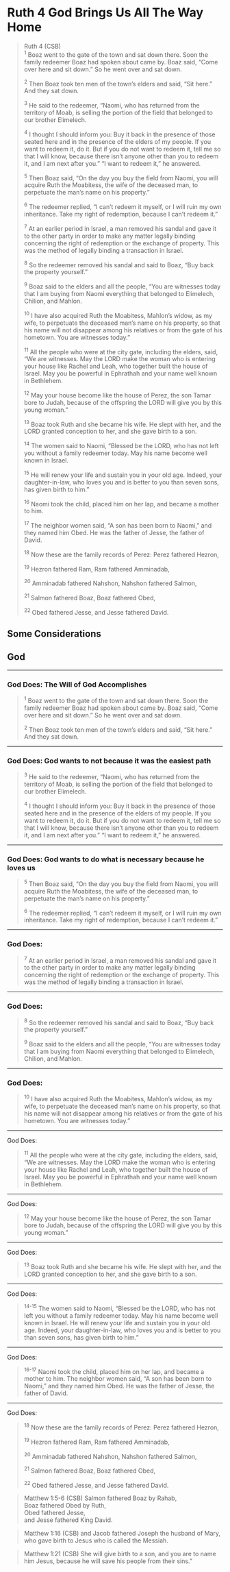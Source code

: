 # Ruth 4 God Brings Us All The Way Home

>Ruth 4 (CSB)  
><sup>1</sup> Boaz went to the gate of the town and sat down there. Soon the family redeemer Boaz had spoken about came by. Boaz said, “Come over here and sit down.” So he went over and sat down.
>
><sup>2</sup> Then Boaz took ten men of the town’s elders and said, “Sit here.” And they sat down.
>
><sup>3</sup> He said to the redeemer, “Naomi, who has returned from the territory of Moab, is selling the portion of the field that belonged to our brother Elimelech.
>
><sup>4</sup> I thought I should inform you: Buy it back in the presence of those seated here and in the presence of the elders of my people. If you want to redeem it, do it. But if you do not want to redeem it, tell me so that I will know, because there isn’t anyone other than you to redeem it, and I am next after you.” “I want to redeem it,” he answered.
>
><sup>5</sup> Then Boaz said, “On the day you buy the field from Naomi, you will acquire Ruth the Moabitess, the wife of the deceased man, to perpetuate the man’s name on his property.”
>
><sup>6</sup> The redeemer replied, “I can’t redeem it myself, or I will ruin my own inheritance. Take my right of redemption, because I can’t redeem it.”
>
><sup>7</sup> At an earlier period in Israel, a man removed his sandal and gave it to the other party in order to make any matter legally binding concerning the right of redemption or the exchange of property. This was the method of legally binding a transaction in Israel.
>
><sup>8</sup> So the redeemer removed his sandal and said to Boaz, “Buy back the property yourself.”
>
><sup>9</sup> Boaz said to the elders and all the people, “You are witnesses today that I am buying from Naomi everything that belonged to Elimelech, Chilion, and Mahlon.
>
><sup>10</sup> I have also acquired Ruth the Moabitess, Mahlon’s widow, as my wife, to perpetuate the deceased man’s name on his property, so that his name will not disappear among his relatives or from the gate of his hometown. You are witnesses today.”
>
><sup>11</sup> All the people who were at the city gate, including the elders, said, “We are witnesses. May the LORD make the woman who is entering your house like Rachel and Leah, who together built the house of Israel. May you be powerful in Ephrathah and your name well known in Bethlehem.
>
><sup>12</sup> May your house become like the house of Perez, the son Tamar bore to Judah, because of the offspring the LORD will give you by this young woman.”
>
><sup>13</sup> Boaz took Ruth and she became his wife. He slept with her, and the LORD granted conception to her, and she gave birth to a son.
>
><sup>14</sup> The women said to Naomi, “Blessed be the LORD, who has not left you without a family redeemer today. May his name become well known in Israel.
>
><sup>15</sup> He will renew your life and sustain you in your old age. Indeed, your daughter-in-law, who loves you and is better to you than seven sons, has given birth to him.”
>
><sup>16</sup> Naomi took the child, placed him on her lap, and became a mother to him.
>
><sup>17</sup> The neighbor women said, “A son has been born to Naomi,” and they named him Obed. He was the father of Jesse, the father of David.
>
><sup>18</sup> Now these are the family records of Perez: Perez fathered Hezron,
>
><sup>19</sup> Hezron fathered Ram, Ram fathered Amminadab,
>
><sup>20</sup> Amminadab fathered Nahshon, Nahshon fathered Salmon,
>
><sup>21</sup> Salmon fathered Boaz, Boaz fathered Obed,
>
><sup>22</sup> Obed fathered Jesse, and Jesse fathered David.

## Some Considerations

## God

<hr style="clear:both;">

### God Does: The Will of God Accomplishes

><sup>1</sup> Boaz went to the gate of the town and sat down there. Soon the family redeemer Boaz had spoken about came by. Boaz said, “Come over here and sit down.” So he went over and sat down.
>
><sup>2</sup> Then Boaz took ten men of the town’s elders and said, “Sit here.” And they sat down.

<hr style="clear:both;">

### God Does: God wants to not because it was the easiest path

><sup>3</sup> He said to the redeemer, “Naomi, who has returned from the territory of Moab, is selling the portion of the field that belonged to our brother Elimelech.
>
><sup>4</sup> I thought I should inform you: Buy it back in the presence of those seated here and in the presence of the elders of my people. If you want to redeem it, do it. But if you do not want to redeem it, tell me so that I will know, because there isn’t anyone other than you to redeem it, and I am next after you.” “I want to redeem it,” he answered.

<hr style="clear:both;">

### God Does: God wants to do what is necessary because he loves us

><sup>5</sup> Then Boaz said, “On the day you buy the field from Naomi, you will acquire Ruth the Moabitess, the wife of the deceased man, to perpetuate the man’s name on his property.”
>
><sup>6</sup> The redeemer replied, “I can’t redeem it myself, or I will ruin my own inheritance. Take my right of redemption, because I can’t redeem it.”

<hr style="clear:both;">

### God Does: 

><sup>7</sup> At an earlier period in Israel, a man removed his sandal and gave it to the other party in order to make any matter legally binding concerning the right of redemption or the exchange of property. This was the method of legally binding a transaction in Israel.

<hr style="clear:both;">

### God Does: 

><sup>8</sup> So the redeemer removed his sandal and said to Boaz, “Buy back the property yourself.”
>
><sup>9</sup> Boaz said to the elders and all the people, “You are witnesses today that I am buying from Naomi everything that belonged to Elimelech, Chilion, and Mahlon.

<hr style="clear:both;">

### God Does: 

><sup>10</sup> I have also acquired Ruth the Moabitess, Mahlon’s widow, as my wife, to perpetuate the deceased man’s name on his property, so that his name will not disappear among his relatives or from the gate of his hometown. You are witnesses today.”

<hr style="cle

### God Does: 

><sup>11</sup> All the people who were at the city gate, including the elders, said, “We are witnesses. May the LORD make the woman who is entering your house like Rachel and Leah, who together built the house of Israel. May you be powerful in Ephrathah and your name well known in Bethlehem.

<hr style="cle

### God Does: 

><sup>12</sup> May your house become like the house of Perez, the son Tamar bore to Judah, because of the offspring the LORD will give you by this young woman.”

<hr style="cle

### God Does: 

><sup>13</sup> Boaz took Ruth and she became his wife. He slept with her, and the LORD granted conception to her, and she gave birth to a son.

<hr style="cle

### God Does: 

><sup>14-15</sup> The women said to Naomi, “Blessed be the LORD, who has not left you without a family redeemer today. May his name become well known in Israel. He will renew your life and sustain you in your old age. Indeed, your daughter-in-law, who loves you and is better to you than seven sons, has given birth to him.”

<hr style="cle

### God Does: 

><sup>16-17</sup> Naomi took the child, placed him on her lap, and became a mother to him. The neighbor women said, “A son has been born to Naomi,” and they named him Obed. He was the father of Jesse, the father of David.

<hr style="cle

### God Does: 

><sup>18</sup> Now these are the family records of Perez: Perez fathered Hezron,
>
><sup>19</sup> Hezron fathered Ram, Ram fathered Amminadab,
>
><sup>20</sup> Amminadab fathered Nahshon, Nahshon fathered Salmon,
>
><sup>21</sup> Salmon fathered Boaz, Boaz fathered Obed,
>
><sup>22</sup> Obed fathered Jesse, and Jesse fathered David.

>Matthew 1:5-6 (CSB) Salmon fathered Boaz by Rahab,  
>Boaz fathered Obed by Ruth,  
>Obed fathered Jesse,  
>and Jesse fathered King David.

>Matthew 1:16 (CSB) and Jacob fathered Joseph the husband of Mary, who gave birth to Jesus who is called the Messiah.

>Matthew 1:21 (CSB) She will give birth to a son, and you are to name him Jesus, because he will save his people from their sins.”
